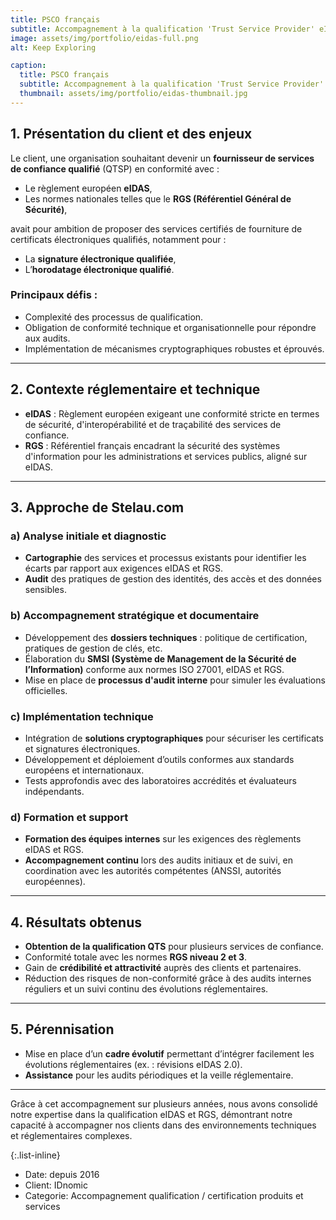```yaml
---
title: PSCO français
subtitle: Accompagnement à la qualification 'Trust Service Provider' eIDAS et RGS.
image: assets/img/portfolio/eidas-full.png
alt: Keep Exploring

caption:
  title: PSCO français
  subtitle: Accompagnement à la qualification 'Trust Service Provider' eIDAS et RGS.
  thumbnail: assets/img/portfolio/eidas-thumbnail.jpg
---
```


## 1. Présentation du client et des enjeux

Le client, une organisation souhaitant devenir un **fournisseur de services de confiance qualifié** (QTSP) en conformité avec :

- Le règlement européen **eIDAS**,
- Les normes nationales telles que le **RGS (Référentiel Général de Sécurité)**,

avait pour ambition de proposer des services certifiés de fourniture de certificats électroniques qualifiés, notamment pour :

- La **signature électronique qualifiée**,
- L’**horodatage électronique qualifié**.

### Principaux défis :

- Complexité des processus de qualification.
- Obligation de conformité technique et organisationnelle pour répondre aux audits.
- Implémentation de mécanismes cryptographiques robustes et éprouvés.

---

## 2. Contexte réglementaire et technique

- **eIDAS** : Règlement européen exigeant une conformité stricte en termes de sécurité, d'interopérabilité et de traçabilité des services de confiance.
- **RGS** : Référentiel français encadrant la sécurité des systèmes d'information pour les administrations et services publics, aligné sur eIDAS.

---

## 3. Approche de Stelau.com

### a) Analyse initiale et diagnostic

- **Cartographie** des services et processus existants pour identifier les écarts par rapport aux exigences eIDAS et RGS.
- **Audit** des pratiques de gestion des identités, des accès et des données sensibles.

### b) Accompagnement stratégique et documentaire

- Développement des **dossiers techniques** : politique de certification, pratiques de gestion de clés, etc.
- Élaboration du **SMSI (Système de Management de la Sécurité de l’Information)** conforme aux normes ISO 27001, eIDAS et RGS.
- Mise en place de **processus d'audit interne** pour simuler les évaluations officielles.

### c) Implémentation technique

- Intégration de **solutions cryptographiques** pour sécuriser les certificats et signatures électroniques.
- Développement et déploiement d’outils conformes aux standards européens et internationaux.
- Tests approfondis avec des laboratoires accrédités et évaluateurs indépendants.

### d) Formation et support

- **Formation des équipes internes** sur les exigences des règlements eIDAS et RGS.
- **Accompagnement continu** lors des audits initiaux et de suivi, en coordination avec les autorités compétentes (ANSSI, autorités européennes).

---

## 4. Résultats obtenus

- **Obtention de la qualification QTS** pour plusieurs services de confiance.
- Conformité totale avec les normes **RGS niveau 2 et 3**.
- Gain de **crédibilité et attractivité** auprès des clients et partenaires.
- Réduction des risques de non-conformité grâce à des audits internes réguliers et un suivi continu des évolutions réglementaires.

---

## 5. Pérennisation

- Mise en place d’un **cadre évolutif** permettant d’intégrer facilement les évolutions réglementaires (ex. : révisions eIDAS 2.0).
- **Assistance** pour les audits périodiques et la veille réglementaire.

---

Grâce à cet accompagnement sur plusieurs années, nous avons consolidé notre expertise dans la qualification eIDAS et RGS, démontrant notre capacité à accompagner nos clients dans des environnements techniques et réglementaires complexes.

{:.list-inline}

- Date: depuis 2016
- Client: IDnomic
- Categorie: Accompagnement qualification / certification produits et services
